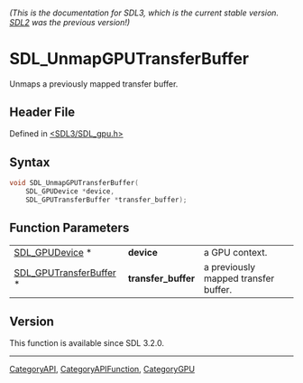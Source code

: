 ###### (This is the documentation for SDL3, which is the current stable version. [SDL2](https://wiki.libsdl.org/SDL2/) was the previous version!)
# SDL_UnmapGPUTransferBuffer

Unmaps a previously mapped transfer buffer.

## Header File

Defined in [<SDL3/SDL_gpu.h>](https://github.com/libsdl-org/SDL/blob/main/include/SDL3/SDL_gpu.h)

## Syntax

```c
void SDL_UnmapGPUTransferBuffer(
    SDL_GPUDevice *device,
    SDL_GPUTransferBuffer *transfer_buffer);
```

## Function Parameters

|                                                  |                     |                                      |
| ------------------------------------------------ | ------------------- | ------------------------------------ |
| [SDL_GPUDevice](SDL_GPUDevice) *                 | **device**          | a GPU context.                       |
| [SDL_GPUTransferBuffer](SDL_GPUTransferBuffer) * | **transfer_buffer** | a previously mapped transfer buffer. |

## Version

This function is available since SDL 3.2.0.

----
[CategoryAPI](CategoryAPI), [CategoryAPIFunction](CategoryAPIFunction), [CategoryGPU](CategoryGPU)

